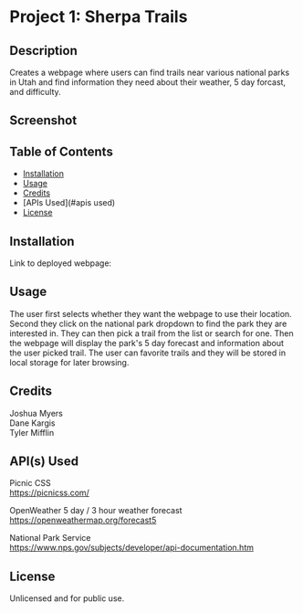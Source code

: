 # Project 1: Sherpa Trails

## Description
Creates a webpage where users can find trails near various national parks in Utah and find information they need about their weather, 5 day forcast, and difficulty.

## Screenshot

## Table of Contents
- [Installation](#installation)
- [Usage](#usage)
- [Credits](#credits)
- [APIs Used](#apis used)
- [License](#license)

## Installation
Link to deployed webpage: 

## Usage
The user first selects whether they want the webpage to use their location. Second they click on the national park dropdown to find the park they are interested in. They can then pick a trail from the list or search for one. Then the webpage will display the park's 5 day forecast and information about the user picked trail. The user can favorite trails and they will be stored in local storage for later browsing. 

## Credits
Joshua Myers  
Dane Kargis  
Tyler Mifflin

## API(s) Used
Picnic CSS  
https://picnicss.com/
  
OpenWeather 5 day / 3 hour weather forecast  
https://openweathermap.org/forecast5  
  
National Park Service  
https://www.nps.gov/subjects/developer/api-documentation.htm

## License
Unlicensed and for public use.
